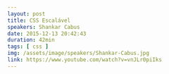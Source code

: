 ```yaml
---
layout: post
title: CSS Escalável
speakers: Shankar Cabus
date: 2015-12-13 20:42:43
duration: 42min
tags: [ css ]
img: /assets/image/speakers/Shankar-Cabus.jpg
link: https://www.youtube.com/watch?v=vnJLr0piIks
---
```

